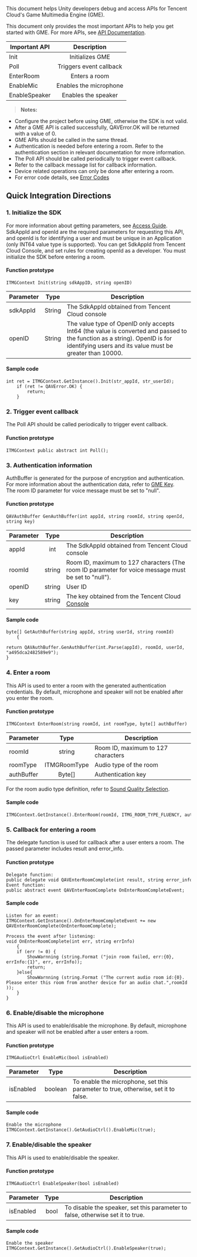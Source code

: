 This document helps Unity developers debug and access APIs for Tencent Cloud's Game Multimedia Engine (GME).

This document only provides the most important APIs to help you get started with GME. For more APIs, see [API Documentation](https://intl.cloud.tencent.com/document/product/607/15228).
			
|Important API     | Description|
| ------------- |:-------------:|
|Init    		|Initializes GME 	|
|Poll    		|Triggers event callback	|
|EnterRoom	 	|Enters a room  		|
|EnableMic	 	|Enables the microphone 	|
|EnableSpeaker		|Enables the speaker 	|

>**Notes:**			
- Configure the project before using GME, otherwise the SDK is not valid.
- After a GME API is called successfully, QAVError.OK will be returned with a value of 0.
- GME APIs should be called in the same thread.
- Authentication is needed before entering a room. Refer to the authentication section in relevant documentation for more information.
- The Poll API should be called periodically to trigger event callback.
- Refer to the callback message list for callback information.
- Device related operations can only be done after entering a room.
- For error code details, see [Error Codes](https://intl.cloud.tencent.com/document/product/607/15173)

## Quick Integration Directions
### 1. Initialize the SDK
For more information about getting parameters, see [Access Guide](https://intl.cloud.tencent.com/document/product/607/10782).
SdkAppId and openId are the required parameters for requesting this API, and openId is for identifying a user and must be unique in an Application (only INT64 value type is supported). You can get SdkAppId from Tencent Cloud Console, and set rules for creating openId as a developer.
You must initialize the SDK before entering a room.
#### Function prototype

```
ITMGContext Init(string sdkAppID, string openID)
```

|Parameter     |Type         |Description|
| ------------- |:-------------:|-------------|
| sdkAppId    	|String  |The SdkAppId obtained from Tencent Cloud console				|
| openID    		|String  |The value type of OpenID only accepts Int64 (the value is converted and passed to the function as a string). OpenID is for identifying users and its value must be greater than 10000.|

#### Sample code 

```
int ret = ITMGContext.GetInstance().Init(str_appId, str_userId);
	if (ret != QAVError.OK) {
		return;
	}
```
### 2. Trigger event callback
The Poll API should be called periodically to trigger event callback.
#### Function prototype

```
ITMGContext public abstract int Poll();
```

### 3. Authentication information
AuthBuffer is generated for the purpose of encryption and authentication. For more information about the authentication data, refer to [GME Key](https://intl.cloud.tencent.com/document/product/607/12218).    
The room ID parameter for voice message must be set to "null".

#### Function prototype
```
QAVAuthBuffer GenAuthBuffer(int appId, string roomId, string openId, string key)
```
|Parameter     |Type         |Description|
| ------------- |:-------------:|-------------|
| appId    		|int   		|The SdkAppId obtained from Tencent Cloud console		|
| roomId    		|string   		|Room ID, maximum to 127 characters (The room ID parameter for voice message must be set to "null").|
| openID    	|string 	|User ID					|
| key    		|string 	|The key obtained from the Tencent Cloud [Console](https://intl.cloud.tencent.com/login)				|


#### Sample code  
```
byte[] GetAuthBuffer(string appId, string userId, string roomId)
    {
	return QAVAuthBuffer.GenAuthBuffer(int.Parse(appId), roomId, userId, "a495dca2482589e9");
}
```
### 4. Enter a room
This API is used to enter a room with the generated authentication credentials. By default, microphone and speaker will not be enabled after you enter the room.


#### Function prototype
```
ITMGContext EnterRoom(string roomId, int roomType, byte[] authBuffer)
```
|Parameter     |Type         |Description|
| ------------- |:-------------:|-------------|
| roomId		|string    	|Room ID, maximum to 127 characters					|
| roomType 	|ITMGRoomType		|Audio type of the room		|
| authBuffer 	|Byte[] 	|Authentication key					|

For the room audio type definition, refer to [Sound Quality Selection](https://intl.cloud.tencent.com/document/product/607/18522).


#### Sample code  
```
ITMGContext.GetInstance().EnterRoom(roomId, ITMG_ROOM_TYPE_FLUENCY, authBuffer);
```

### 5. Callback for entering a room
The delegate function is used for callback after a user enters a room. The passed parameter includes result and error_info.
#### Function prototype
```
Delegate function:
public delegate void QAVEnterRoomComplete(int result, string error_info);
Event function:
public abstract event QAVEnterRoomComplete OnEnterRoomCompleteEvent;
```

#### Sample code  
```
Listen for an event:
ITMGContext.GetInstance().OnEnterRoomCompleteEvent += new QAVEnterRoomComplete(OnEnterRoomComplete);

Process the event after listening:
void OnEnterRoomComplete(int err, string errInfo)
    {
	if (err != 0) {
	    ShowWarnning (string.Format ("join room failed, err:{0}, errInfo:{1}", err, errInfo));
	    return;
	}else{
	    ShowWarnning (string.Format ("The current audio room id:{0}. Please enter this room from another device for an audio chat.",roomId ));
    }
}
```

### 6. Enable/disable the microphone
This API is used to enable/disable the microphone. By default, microphone and speaker will not be enabled after a user enters a room.

#### Function prototype  
```
ITMGAudioCtrl EnableMic(bool isEnabled)
```
|Parameter     |Type         |Description|
| ------------- |:-------------:|-------------|
| isEnabled    |boolean     |To enable the microphone, set this parameter to true, otherwise, set it to false.|

#### Sample code  
```
Enable the microphone
ITMGContext.GetInstance().GetAudioCtrl().EnableMic(true);
```


### 7. Enable/disable the speaker
This API is used to enable/disable the speaker.
#### Function prototype  
```
ITMGAudioCtrl EnableSpeaker(bool isEnabled)
```
|Parameter     |Type         |Description|
| ------------- |:-------------:|-------------|
| isEnabled    |bool        |To disable the speaker, set this parameter to false, otherwise set it to true.|

#### Sample code  
```
Enable the speaker
ITMGContext.GetInstance().GetAudioCtrl().EnableSpeaker(true);
```


